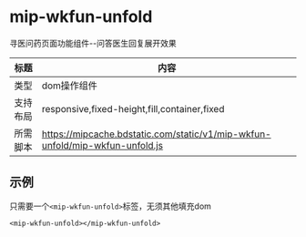 # mip-wkfun-unfold

寻医问药页面功能组件--问答医生回复展开效果

标题|内容
----|----
类型|dom操作组件
支持布局|responsive,fixed-height,fill,container,fixed
所需脚本|https://mipcache.bdstatic.com/static/v1/mip-wkfun-unfold/mip-wkfun-unfold.js

## 示例

只需要一个`<mip-wkfun-unfold>`标签，无须其他填充dom

```
<mip-wkfun-unfold></mip-wkfun-unfold>
```

